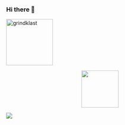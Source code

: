 ### Hi there 👋

<!--
**grindklast/grindklast** is a ✨ _special_ ✨ repository because its `README.md` (this file) appears on your GitHub profile.

Here are some ideas to get you started:

- 🔭 I’m currently working on ...
- 🌱 I’m currently learning ...
- 👯 I’m looking to collaborate on ...
- 🤔 I’m looking for help with ...
- 💬 Ask me about ...
- 📫 How to reach me: ...
- 😄 Pronouns: ...
- ⚡ Fun fact: ...
-->

<p align="left"><img width="125" src="https://komarev.com/ghpvc/?username=grindklast&style=flat-square" alt="grindklast"></p>
<p align="center"><img width="100" src="https://github.githubassets.com/images/modules/site/sponsors/pixel-mona-heart.gif"></p>
<p align="left"><a href="https://github.com/grindklast"><img src="https://github-readme-stats.vercel.app/api?username=grindklast&show_icons=true&theme=cobalt"></a>
